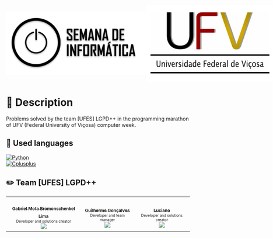 <div style="display:flex; align-items:center">
  <img src="./logo_event.png"/>
  <img src="./logo_ufv.png"/>
</div>

# 📌 Description

Problems solved by the team [UFES] LGPD++ in the programming marathon of UFV (Federal University of Viçosa) computer week.

## :book: Used languages 
[![Python](https://img.shields.io/static/v1?label=Python&message=3.8&colorA=purple&color=black&logo=Python&logoColor=white)](https://www.python.org/)
<br>
[![Cplusplus](https://img.shields.io/static/v1?label=C%2B%2B&message=17&colorA=purple&color=black&logo=C%2B%2B&logoColor=white)](https://www.cplusplus.com/)

## :pencil2: Team [UFES] LGPD++

<table>
  <tr>
    <td align="center">
      <a href="https://github.com/GabrielMotaBLima">
        <img style="border-radius: 50%;" src="https://avatars0.githubusercontent.com/u/31813682?s=460&u=0e5d0bed2728e295794155fe59ce9f55d9a13610&v=4" width="100px;" alt=""/>
        <br />
        <sub>
          <b>Gabriel Mota Bromonschenkel Lima</b>
        </sub>
      </a>
      </br>
      <div style = "font-size:10px; bottom: -20px;">
            Developer and solutions creator
      </div>
      <a href="https://www.linkedin.com/in/gabriel-mota-bromonschenkel-lima-182521140/">
        <img src="https://img.shields.io/badge/-LinkedIn-blue?style=flat-square&logo=Linkedin&logoColor=white&link=https://www.linkedin.com/in/gabriel-mota-bromonschenkel-lima-182521140/"/>
      </a>
    </td>
    <td align="center">
      <a href="https://github.com/guilhermegoncalvess"><img style="border-radius: 50%;" src="https://avatars2.githubusercontent.com/u/45895853?s=460&u=b635cebae03921120ecee9fc2d69e1c9f56de2fe&v=4" width="100px;" alt=""/>
        <br />
        <sub>
          <b>Guilherme Gonçalves</b>
        </sub>
      </a>
      </br>
      <div style = "font-size:10px; bottom: -20px;">
            Developer and team manager
        </div>
      <a href="https://www.linkedin.com/in/guilhermegoncalvess/">
        <img src="https://img.shields.io/badge/-LinkedIn-blue?style=flat-square&logo=Linkedin&logoColor=white&link=https://www.linkedin.com/in/guilhermegoncalvess/"/>
      </a>
    </td>
    <td align="center">
      <a href="https://github.com/">
        <img style="border-radius: 50%;" src="https://www.moviemaker.com/wp-content/uploads/original-1393-1573687488-8-1-150x150.png" width="100px;" alt=""/>
        <br />
        <sub>
          <b>Luciano</b>
        </sub>
      </a>
      </br>
      <div style = "font-size:10px; bottom: -20px;">
            Developer and solutions creator
         </div>
      <a href="https://www.linkedin.com/in/">
        <img src="https://img.shields.io/badge/-LinkedIn-blue?style=flat-square&logo=Linkedin&logoColor=white&link=https://www.linkedin.com/"/>
      </a>
    </td>
 
